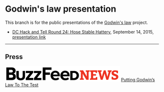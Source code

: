 # Godwin's law presentation

This branch is for the public presentations of the [Godwin's law](https://en.wikipedia.org/wiki/Godwin%27s_law) project.

+ [DC Hack and Tell Round 24: Hose Stable Hattery](http://www.meetup.com/DC-Hack-and-Tell/events/220231779/), September 14, 2015, [presentation link](http://thoppe.github.io/godwins_law/#/)

---------------
## Press

![BuzzFeed News](images/BuzzFeed_logo.png)
[Putting Godwin’s Law To The Test](http://www.buzzfeed.com/hamzashaban/godwins-law-is-put-to-the-test#.tv0b3xNeZ)
